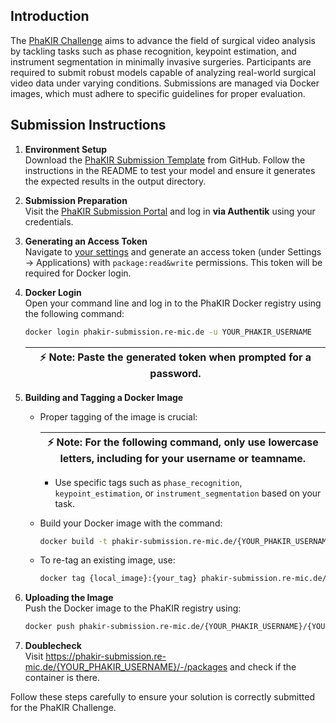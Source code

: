 
## Introduction

The [PhaKIR Challenge](https://phakir.re-mic.de/) aims to advance the field of surgical video analysis by tackling tasks such as phase recognition, keypoint estimation, and instrument segmentation in minimally invasive surgeries. Participants are required to submit robust models capable of analyzing real-world surgical video data under varying conditions. Submissions are managed via Docker images, which must adhere to specific guidelines for proper evaluation.

## Submission Instructions

1. **Environment Setup**  
   Download the [PhaKIR Submission Template](https://github.com/schnadoslin/PhaKIR_Submission_Template?tab=readme-ov-file#testing-and-constraints) from GitHub. Follow the instructions in the README to test your model and ensure it generates the expected results in the output directory.

2. **Submission Preparation**  
   Visit the [PhaKIR Submission Portal](https://phakir-submission.re-mic.de/) and log in **via Authentik** using your credentials.

3. **Generating an Access Token**  
   Navigate to [your settings](https://phakir-submission.re-mic.de/user/settings/applications) and generate an access token (under Settings -> Applications) with `package:read&write` permissions. This token will be required for Docker login.

4. **Docker Login**  
   Open your command line and log in to the PhaKIR Docker registry using the following command:

   ```bash
   docker login phakir-submission.re-mic.de -u YOUR_PHAKIR_USERNAME
   ```

   | :zap:        Note: Paste the generated token when prompted for a password.
   |-----------------------------------------|

5. **Building and Tagging a Docker Image**  
    - Proper tagging of the image is crucial:

      | :zap:        Note: For the following command, only use lowercase letters, including for your username or teamname.
      |-----------------------------------------|

      - Use specific tags such as `phase_recognition`, `keypoint_estimation`, or `instrument_segmentation` based on your task.
   - Build your Docker image with the command:  
     ```bash
     docker build -t phakir-submission.re-mic.de/{YOUR_PHAKIR_USERNAME}/{YOUR_PHAKIR_USERNAME_OR_TEAMNAME}:{task_tag} .
     ```
   - To re-tag an existing image, use:  
     ```bash
     docker tag {local_image}:{your_tag} phakir-submission.re-mic.de/{YOUR_PHAKIR_USERNAME}/{YOUR_PHAKIR_USERNAME_OR_TEAMNAME}:{task_tag}
     ```

6. **Uploading the Image**  
   Push the Docker image to the PhaKIR registry using:  
   ```bash
   docker push phakir-submission.re-mic.de/{YOUR_PHAKIR_USERNAME}/{YOUR_PHAKIR_USERNAME_OR_TEAMNAME}:{task_tag}
   ```
6. **Doublecheck**  
   Visit https://phakir-submission.re-mic.de/{YOUR_PHAKIR_USERNAME}/-/packages and check if the container is there.

Follow these steps carefully to ensure your solution is correctly submitted for the PhaKIR Challenge.
